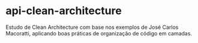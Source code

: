 # api-clean-architecture
Estudo de Clean Architecture com base nos exemplos de José Carlos Macoratti, aplicando boas práticas de organização de código em camadas.
